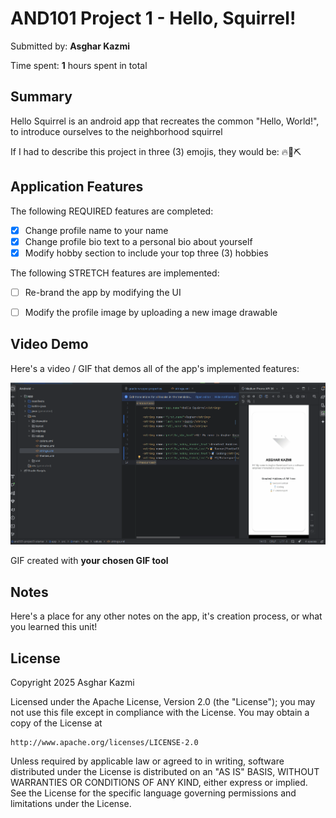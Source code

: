 <!-- (This is a comment) INSTRUCTIONS: Go through this page and fill out any **bolded** entries with their correct values.-->

# AND101 Project 1 - Hello, Squirrel!

Submitted by: **Asghar Kazmi**

Time spent: **1** hours spent in total

## Summary

Hello Squirrel is an android app that recreates the common "Hello, World!", to introduce ourselves to the neighborhood squirrel

If I had to describe this project in three (3) emojis, they would be: 🔥📱⛏️

## Application Features


The following REQUIRED features are completed:

- [x] Change profile name to your name
- [x] Change profile bio text to a personal bio about yourself
- [x] Modify hobby section to include your top three (3) hobbies

The following STRETCH features are implemented:

- [ ] Re-brand the app by modifying the UI
- [ ] Modify the profile image by uploading a new image drawable


## Video Demo

Here's a video / GIF that demos all of the app's implemented features:

<img src='https://github.com/AsgharKazmi2005/and101-project1-starter/blob/main/AND101P1.gif' title='Video Demo' width='' alt='Video Demo' />

GIF created with **your chosen GIF tool**


## Notes

Here's a place for any other notes on the app, it's creation process, or what you learned this unit!

## License

Copyright 2025 Asghar Kazmi

Licensed under the Apache License, Version 2.0 (the "License");
you may not use this file except in compliance with the License.
You may obtain a copy of the License at

    http://www.apache.org/licenses/LICENSE-2.0

Unless required by applicable law or agreed to in writing, software
distributed under the License is distributed on an "AS IS" BASIS,
WITHOUT WARRANTIES OR CONDITIONS OF ANY KIND, either express or implied.
See the License for the specific language governing permissions and
limitations under the License.
